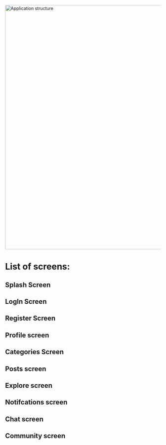 
<img width="791" alt="Application structure" src="https://user-images.githubusercontent.com/102037784/171220403-bb06aa4d-0ab5-4842-97b0-26d94909f7fb.PNG">


# List of screens:

## Splash Screen

## LogIn Screen

## Register Screen

## Profile screen

## Categories Screen

## Posts screen

## Explore screen

## Notifcations screen

## Chat screen

## Community screen






